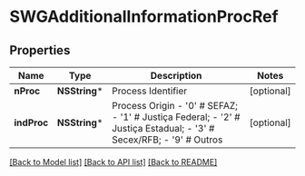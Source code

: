 # SWGAdditionalInformationProcRef

## Properties
Name | Type | Description | Notes
------------ | ------------- | ------------- | -------------
**nProc** | **NSString*** | Process Identifier | [optional] 
**indProc** | **NSString*** | Process Origin - &#39;0&#39; # SEFAZ; - &#39;1&#39; # Justiça Federal; - &#39;2&#39; # Justiça Estadual; - &#39;3&#39; # Secex/RFB; - &#39;9&#39; # Outros  | [optional] 

[[Back to Model list]](../README.md#documentation-for-models) [[Back to API list]](../README.md#documentation-for-api-endpoints) [[Back to README]](../README.md)


